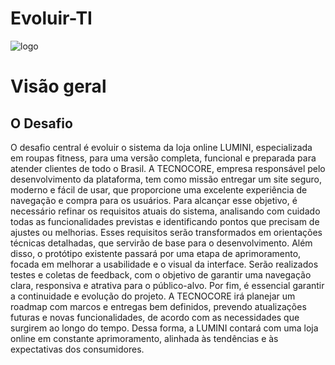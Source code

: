 # Evoluir-TI
![logo](https://github.com/user-attachments/assets/671b8423-a065-41f7-9577-f9ddd3337a87)
# Visão geral
## O Desafio
O desafio central é evoluir o sistema da loja online LUMINI, especializada em roupas fitness, para uma versão completa, funcional e preparada para atender clientes de todo o Brasil. A TECNOCORE, empresa responsável pelo desenvolvimento da plataforma, tem como missão entregar um site seguro, moderno e fácil de usar, que proporcione uma excelente experiência de navegação e compra para os usuários.
Para alcançar esse objetivo, é necessário refinar os requisitos atuais do sistema, analisando com cuidado todas as funcionalidades previstas e identificando pontos que precisam de ajustes ou melhorias. Esses requisitos serão transformados em orientações técnicas detalhadas, que servirão de base para o desenvolvimento.
Além disso, o protótipo existente passará por uma etapa de aprimoramento, focada em melhorar a usabilidade e o visual da interface. Serão realizados testes e coletas de feedback, com o objetivo de garantir uma navegação clara, responsiva e atrativa para o público-alvo.
Por fim, é essencial garantir a continuidade e evolução do projeto. A TECNOCORE irá planejar um roadmap com marcos e entregas bem definidos, prevendo atualizações futuras e novas funcionalidades, de acordo com as necessidades que surgirem ao longo do tempo. Dessa forma, a LUMINI contará com uma loja online em constante aprimoramento, alinhada às tendências e às expectativas dos consumidores.

